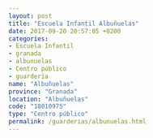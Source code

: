 ```yaml
---
layout: post
title: "Escuela Infantil Albuñuelas"
date: 2017-09-20 20:57:05 +0200
categories:
- Escuela Infantil
- granada
- albunuelas
- Centro público
- guarderia
name: "Albuñuelas"
province: "Granada"
location: "Albuñuelas"
code: "18010975"
type: "Centro público"
permalink: /guarderias/albunuelas.html
---
```

